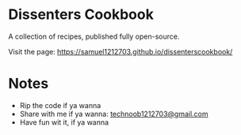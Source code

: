 # Dissenters Cookbook
A collection of recipes, published fully open-source.

Visit the page: https://samuel1212703.github.io/dissenterscookbook/

# Notes
* Rip the code if ya wanna
* Share with me if ya wanna: technoob1212703@gmail.com
* Have fun wit it, if ya wanna
